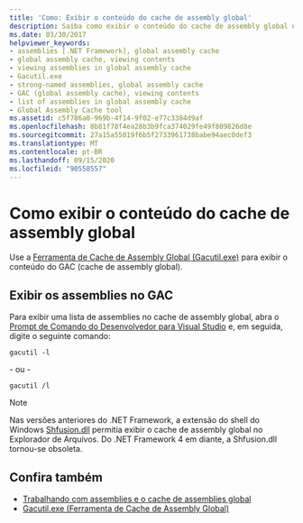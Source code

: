 ```yaml
---
title: 'Como: Exibir o conteúdo do cache de assembly global'
description: Saiba como exibir o conteúdo do cache de assembly global no .NET usando a ferramenta GAC (cache de assembly global) (gacutil.exe).
ms.date: 03/30/2017
helpviewer_keywords:
- assemblies [.NET Framework], global assembly cache
- global assembly cache, viewing contents
- viewing assemblies in global assembly cache
- Gacutil.exe
- strong-named assemblies, global assembly cache
- GAC (global assembly cache), viewing contents
- list of assemblies in global assembly cache
- Global Assembly Cache tool
ms.assetid: c5f786a0-969b-4f14-9f02-e77c3384d9af
ms.openlocfilehash: 8b81f78f4ea28b3b9fca374029fe49f809826d8e
ms.sourcegitcommit: 27a15a55019f6b5f2733961738babe94aec0def3
ms.translationtype: MT
ms.contentlocale: pt-BR
ms.lasthandoff: 09/15/2020
ms.locfileid: "90558557"
---
```

# <a name="how-to-view-the-contents-of-the-global-assembly-cache"></a>Como exibir o conteúdo do cache de assembly global

Use a [Ferramenta de Cache de Assembly Global (Gacutil.exe)](../tools/gacutil-exe-gac-tool.md) para exibir o conteúdo do GAC (cache de assembly global).

## <a name="view-the-assemblies-in-the-gac"></a>Exibir os assemblies no GAC

Para exibir uma lista de assemblies no cache de assembly global, abra o [Prompt de Comando do Desenvolvedor para Visual Studio](../tools/developer-command-prompt-for-vs.md) e, em seguida, digite o seguinte comando:

```shell
gacutil -l
```

- ou -

```shell
gacutil /l
```

> [!NOTE]
> Nas versões anteriores do .NET Framework, a extensão do shell do Windows [Shfusion.dll](/previous-versions/dotnet/netframework-4.0/34149zk3(v=vs.100)) permitia exibir o cache de assembly global no Explorador de Arquivos. Do .NET Framework 4 em diante, a Shfusion.dll tornou-se obsoleta.

## <a name="see-also"></a>Confira também

- [Trabalhando com assemblies e o cache de assemblies global](working-with-assemblies-and-the-gac.md)
- [Gacutil.exe (Ferramenta de Cache de Assembly Global)](../tools/gacutil-exe-gac-tool.md)
